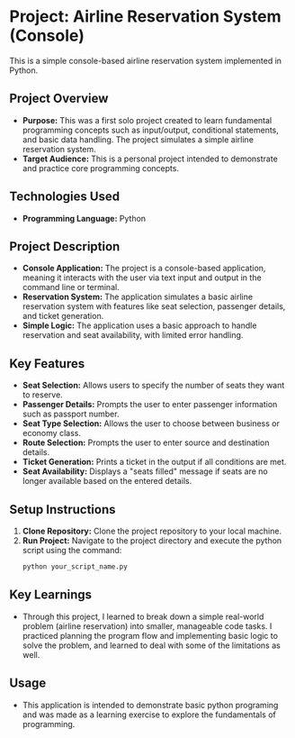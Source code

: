# Project: Airline Reservation System (Console)

This is a simple console-based airline reservation system implemented in Python.

## Project Overview

*   **Purpose:** This was a first solo project created to learn fundamental programming concepts such as input/output, conditional statements, and basic data handling. The project simulates a simple airline reservation system.
*   **Target Audience:** This is a personal project intended to demonstrate and practice core programming concepts.

## Technologies Used

*   **Programming Language:** Python

## Project Description

*   **Console Application:** The project is a console-based application, meaning it interacts with the user via text input and output in the command line or terminal.
*   **Reservation System:** The application simulates a basic airline reservation system with features like seat selection, passenger details, and ticket generation.
*   **Simple Logic:** The application uses a basic approach to handle reservation and seat availability, with limited error handling.

## Key Features

*   **Seat Selection:** Allows users to specify the number of seats they want to reserve.
*   **Passenger Details:** Prompts the user to enter passenger information such as passport number.
*   **Seat Type Selection:** Allows the user to choose between business or economy class.
*   **Route Selection:** Prompts the user to enter source and destination details.
*   **Ticket Generation:** Prints a ticket in the output if all conditions are met.
*   **Seat Availability:** Displays a "seats filled" message if seats are no longer available based on the entered details.

## Setup Instructions

1.  **Clone Repository:** Clone the project repository to your local machine.
2.  **Run Project:** Navigate to the project directory and execute the python script using the command:
    ```bash
    python your_script_name.py
    ```
 

## Key Learnings

*   Through this project, I learned to break down a simple real-world problem (airline reservation) into smaller, manageable code tasks. I practiced planning the program flow and implementing basic logic to solve the problem, and learned to deal with some of the limitations as well.

## Usage

*   This application is intended to demonstrate basic python programing and was made as a learning exercise to explore the fundamentals of programming.
